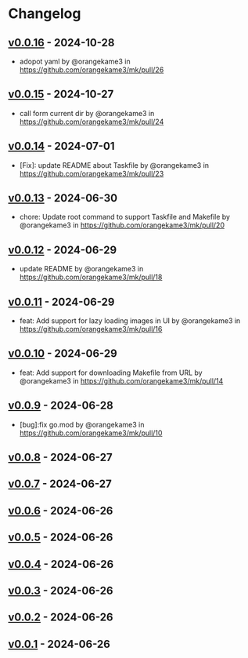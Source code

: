 # Changelog

## [v0.0.16](https://github.com/orangekame3/mk/compare/v0.0.15...v0.0.16) - 2024-10-28
- adopot yaml by @orangekame3 in https://github.com/orangekame3/mk/pull/26

## [v0.0.15](https://github.com/orangekame3/mk/compare/v0.0.14...v0.0.15) - 2024-10-27

- call form current dir by @orangekame3 in <https://github.com/orangekame3/mk/pull/24>

## [v0.0.14](https://github.com/orangekame3/mk/compare/v0.0.13...v0.0.14) - 2024-07-01

- [Fix]: update README about Taskfile by @orangekame3 in <https://github.com/orangekame3/mk/pull/23>

## [v0.0.13](https://github.com/orangekame3/mk/compare/v0.0.12...v0.0.13) - 2024-06-30

- chore: Update root command to support Taskfile and Makefile by @orangekame3 in <https://github.com/orangekame3/mk/pull/20>

## [v0.0.12](https://github.com/orangekame3/mk/compare/v0.0.11...v0.0.12) - 2024-06-29

- update README by @orangekame3 in <https://github.com/orangekame3/mk/pull/18>

## [v0.0.11](https://github.com/orangekame3/mk/compare/v0.0.10...v0.0.11) - 2024-06-29

- feat: Add support for lazy loading images in UI by @orangekame3 in <https://github.com/orangekame3/mk/pull/16>

## [v0.0.10](https://github.com/orangekame3/mk/compare/v0.0.9...v0.0.10) - 2024-06-29

- feat: Add support for downloading Makefile from URL by @orangekame3 in <https://github.com/orangekame3/mk/pull/14>

## [v0.0.9](https://github.com/orangekame3/mk/compare/v0.0.8...v0.0.9) - 2024-06-28

- [bug]:fix go.mod by @orangekame3 in <https://github.com/orangekame3/mk/pull/10>

## [v0.0.8](https://github.com/orangekame3/mk/compare/v0.0.7...v0.0.8) - 2024-06-27

## [v0.0.7](https://github.com/orangekame3/mk/compare/v0.0.6...v0.0.7) - 2024-06-27

## [v0.0.6](https://github.com/orangekame3/mk/compare/v0.0.5...v0.0.6) - 2024-06-26

## [v0.0.5](https://github.com/orangekame3/mk/compare/v0.0.4...v0.0.5) - 2024-06-26

## [v0.0.4](https://github.com/orangekame3/mk/compare/v0.0.3...v0.0.4) - 2024-06-26

## [v0.0.3](https://github.com/orangekame3/mk/compare/v0.0.2...v0.0.3) - 2024-06-26

## [v0.0.2](https://github.com/orangekame3/mk/compare/v0.0.1...v0.0.2) - 2024-06-26

## [v0.0.1](https://github.com/orangekame3/mk/commits/v0.0.1) - 2024-06-26
